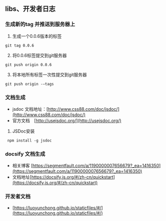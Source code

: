 ## libs、开发者日志

### 生成新的tag 并推送到服务器上

1. 生成一个0.0.6版本的标签

```
git tag 0.0.6
```

2. 将0.0.6标签提交到git服务器

```
git push origin 0.0.6
```

3. 将本地所有标签一次性提交到git服务器

```
git push origin -–tags
```


### 文档生成
* jsdoc 文档地址：[http://www.css88.com/doc/jsdoc/](http://www.css88.com/doc/jsdoc/)
* 官方文档　[http://usejsdoc.org/](http://usejsdoc.org/)

1.  JSDoc安装

~~~
 npm install -g jsdoc
~~~


### docsify 文档生成

* 相关博客 [https://segmentfault.com/a/1190000007656679?_ea=1416350](https://segmentfault.com/a/1190000007656679?_ea=1416350)
* 文档地址[https://docsify.js.org/#/zh-cn/quickstart](https://docsify.js.org/#/zh-cn/quickstart)

### 开发者文档
* [https://luoyunchong.github.io/staticfiles/#/](https://luoyunchong.github.io/staticfiles/#/)


